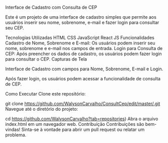 Interface de Cadastro com Consulta de CEP




Este é um projeto de uma interface de cadastro simples que permite aos usuários inserir seu nome, sobrenome, e-mail e fazer login para consultar seu CEP.

Tecnologias Utilizadas
HTML
CSS
JavaScript
React JS
Funcionalidades
Cadastro de Nome, Sobrenome e E-mail: Os usuários podem inserir seu nome, sobrenome e e-mail nos campos de entrada.
Login para Consulta de CEP: Após preencher os dados de cadastro, os usuários podem fazer login para consultar o CEP.
Capturas de Tela

Interface de Cadastro com campos para Nome, Sobrenome, E-mail e Login.


Após fazer login, os usuários podem acessar a funcionalidade de consulta de CEP.

Como Executar
Clone este repositório:

git clone https://github.com/WalysonCarvalho/ConsultCep/edit/master/.git
Navegue até o diretório do projeto:

cd https://github.com/WalysonCarvalho?tab=repositories)
Abra o arquivo index.html em um navegador web.
Contribuição
Contribuições são bem-vindas! Sinta-se à vontade para abrir um pull request ou relatar um problema.
